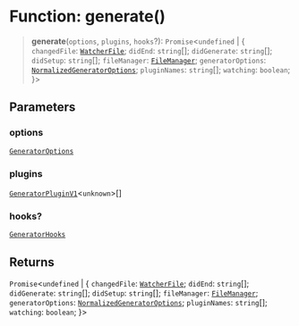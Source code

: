 # Function: generate()

> **generate**(`options`, `plugins`, `hooks`?): `Promise`\<`undefined` \| \{ `changedFile`: [`WatcherFile`](../interfaces/WatcherFile.md); `didEnd`: `string`[]; `didGenerate`: `string`[]; `didSetup`: `string`[]; `fileManager`: [`FileManager`](../../generator-sdk/classes/FileManager.md); `generatorOptions`: [`NormalizedGeneratorOptions`](../../generator-sdk/interfaces/NormalizedGeneratorOptions.md); `pluginNames`: `string`[]; `watching`: `boolean`; \}\>

## Parameters

### options

[`GeneratorOptions`](../interfaces/GeneratorOptions.md)

### plugins

[`GeneratorPluginV1`](../interfaces/GeneratorPluginV1.md)\<`unknown`\>[]

### hooks?

[`GeneratorHooks`](../interfaces/GeneratorHooks.md)

## Returns

`Promise`\<`undefined` \| \{ `changedFile`: [`WatcherFile`](../interfaces/WatcherFile.md); `didEnd`: `string`[]; `didGenerate`: `string`[]; `didSetup`: `string`[]; `fileManager`: [`FileManager`](../../generator-sdk/classes/FileManager.md); `generatorOptions`: [`NormalizedGeneratorOptions`](../../generator-sdk/interfaces/NormalizedGeneratorOptions.md); `pluginNames`: `string`[]; `watching`: `boolean`; \}\>
